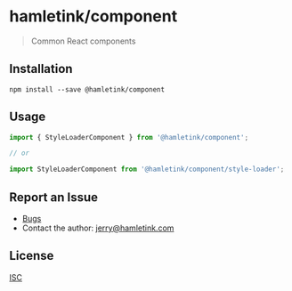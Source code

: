 hamletink/component
===================

> Common React components


Installation
------------

```
npm install --save @hamletink/component
```

Usage
-----

```js
import { StyleLoaderComponent } from '@hamletink/component';

// or

import StyleLoaderComponent from '@hamletink/component/style-loader';
```

Report an Issue
---------------

* [Bugs](http://github.com/jhamlet/hamletink-component/issues)
* Contact the author: <jerry@hamletink.com>


License
-------

[ISC](./LICENSE)


